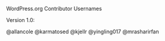 WordPress.org Contributor Usernames

Version 1.0:

@allancole
@karmatosed
@kjellr
@yingling017
@mrasharirfan